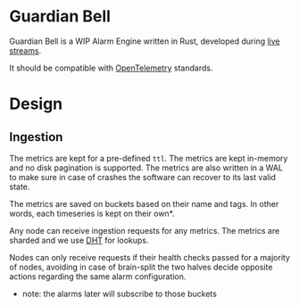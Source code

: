 # Guardian Bell

Guardian Bell is a WIP Alarm Engine written in Rust, 
developed during [live streams](https://twitch.tv/code_elias_code).

It should be compatible with [OpenTelemetry](https://opentelemetry.io/) standards.

# Design

## Ingestion

The metrics are kept for a pre-defined `ttl`. The metrics are kept in-memory
and no disk pagination is supported. The metrics are also written in a WAL to make sure
in case of crashes the software can recover to its last valid state.

The metrics are saved on buckets based on their name and tags. In other words,
each timeseries is kept on their own*.

Any node can receive ingestion requests for any metrics. The metrics are 
sharded and we use [DHT](https://en.wikipedia.org/wiki/Distributed_hash_table)
for lookups.

Nodes can only receive requests if their health checks passed for a majority
of nodes, avoiding in case of brain-split the two halves decide opposite
actions regarding the same alarm configuration. 

* note: the alarms later will subscribe to those buckets

